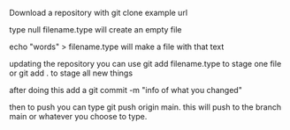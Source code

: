 Download a repository with git clone example url

type null filename.type will create an empty file

echo "words" > filename.type will make a file with that text

updating the repository you can use git add filename.type to stage one file or git add . to stage all new things

after doing this add a git commit -m "info of what you changed"

then to push you can type git push origin main. this will push to the branch main or whatever you choose to type.